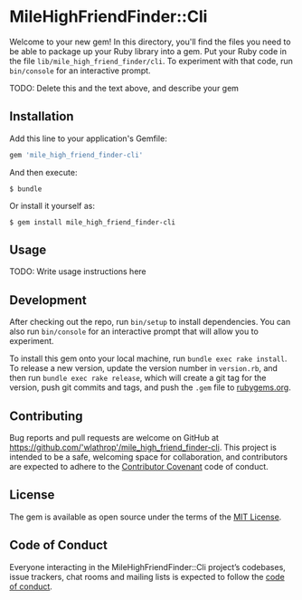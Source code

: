 # MileHighFriendFinder::Cli

Welcome to your new gem! In this directory, you'll find the files you need to be able to package up your Ruby library into a gem. Put your Ruby code in the file `lib/mile_high_friend_finder/cli`. To experiment with that code, run `bin/console` for an interactive prompt.

TODO: Delete this and the text above, and describe your gem

## Installation

Add this line to your application's Gemfile:

```ruby
gem 'mile_high_friend_finder-cli'
```

And then execute:

    $ bundle

Or install it yourself as:

    $ gem install mile_high_friend_finder-cli

## Usage

TODO: Write usage instructions here

## Development

After checking out the repo, run `bin/setup` to install dependencies. You can also run `bin/console` for an interactive prompt that will allow you to experiment.

To install this gem onto your local machine, run `bundle exec rake install`. To release a new version, update the version number in `version.rb`, and then run `bundle exec rake release`, which will create a git tag for the version, push git commits and tags, and push the `.gem` file to [rubygems.org](https://rubygems.org).

## Contributing

Bug reports and pull requests are welcome on GitHub at https://github.com/'wlathrop'/mile_high_friend_finder-cli. This project is intended to be a safe, welcoming space for collaboration, and contributors are expected to adhere to the [Contributor Covenant](http://contributor-covenant.org) code of conduct.

## License

The gem is available as open source under the terms of the [MIT License](https://opensource.org/licenses/MIT).

## Code of Conduct

Everyone interacting in the MileHighFriendFinder::Cli project’s codebases, issue trackers, chat rooms and mailing lists is expected to follow the [code of conduct](https://github.com/'wlathrop'/mile_high_friend_finder-cli/blob/master/CODE_OF_CONDUCT.md).
